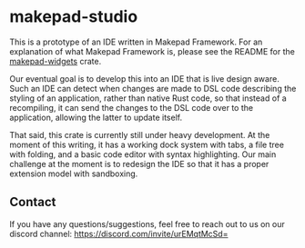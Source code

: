 # makepad-studio

This is a prototype of an IDE written in Makepad Framework. For an explanation of what Makepad Framework is, please see the README for the [makepad-widgets](https://crates.io/crates/makepad-widgets) crate.

Our eventual goal is to develop this into an IDE that is live design aware. Such an IDE can detect when changes are made to DSL code describing the styling of an application, rather than native Rust code, so that instead of a recompiling, it can send the changes to the DSL code over to the application, allowing the latter to update itself.

That said, this crate is currently still under heavy development. At the moment of this writing, it has a working dock system with tabs, a file tree with folding, and a basic code editor with syntax highlighting. Our main challenge at the moment is to redesign the IDE so that it has a proper extension model with sandboxing.

## Contact

If you have any questions/suggestions, feel free to reach out to us on our discord channel:
https://discord.com/invite/urEMqtMcSd=